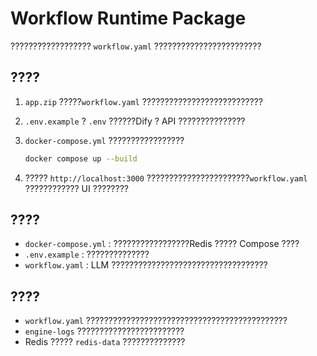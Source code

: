 # Workflow Runtime Package

?????????????????? `workflow.yaml` ????????????????????????

## ????

1. `app.zip` ?????`workflow.yaml` ???????????????????????????
2. `.env.example` ? `.env` ??????Dify ? API ???????????????
3. `docker-compose.yml` ?????????????????

   ```bash
   docker compose up --build
   ```

4. ????? `http://localhost:3000` ???????????????????????`workflow.yaml` ???????????? UI ????????

## ????

- `docker-compose.yml` : ?????????????????Redis ????? Compose ????
- `.env.example` : ??????????????
- `workflow.yaml` : LLM ???????????????????????????????????

## ????

- `workflow.yaml` ?????????????????????????????????????????????
- `engine-logs` ????????????????????????
- Redis ????? `redis-data` ??????????????
